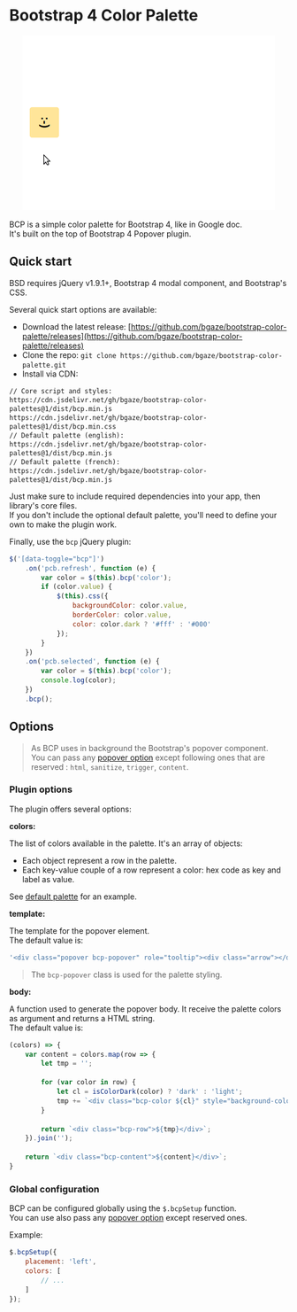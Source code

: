 # Bootstrap 4 Color Palette

<p align="center">
    <img src="bcp.gif">
</p>

BCP is a simple color palette for Bootstrap 4, like in Google doc.  
It's built on the top of Bootstrap 4 Popover plugin.

## Quick start

BSD requires jQuery v1.9.1+, Bootstrap 4 modal component, and Bootstrap's CSS.

Several quick start options are available:

*   Download the latest release: [https://github.com/bgaze/bootstrap-color-palette/releases](https://github.com/bgaze/bootstrap-color-palette/releases)
*   Clone the repo: `git clone https://github.com/bgaze/bootstrap-color-palette.git`
*   Install via CDN: 

```
// Core script and styles:
https://cdn.jsdelivr.net/gh/bgaze/bootstrap-color-palettes@1/dist/bcp.min.js
https://cdn.jsdelivr.net/gh/bgaze/bootstrap-color-palettes@1/dist/bcp.min.css
// Default palette (english):
https://cdn.jsdelivr.net/gh/bgaze/bootstrap-color-palettes@1/dist/bcp.min.js
// Default palette (french):
https://cdn.jsdelivr.net/gh/bgaze/bootstrap-color-palettes@1/dist/bcp.min.js
```

Just make sure to include required dependencies into your app, then library's core files.  
If you don't include the optional default palette, you'll need to define your own to make the plugin work.

Finally, use the `bcp` jQuery plugin:

```javascript
$('[data-toggle="bcp"]')
    .on('pcb.refresh', function (e) {
        var color = $(this).bcp('color');
        if (color.value) {
            $(this).css({
                backgroundColor: color.value,
                borderColor: color.value,
                color: color.dark ? '#fff' : '#000'
            });
        }
    })
    .on('pcb.selected', function (e) {
        var color = $(this).bcp('color');
        console.log(color);
    })
    .bcp();
```

## Options

> As BCP uses in background the Bootstrap's popover component.  
> You can pass any [popover option](https://getbootstrap.com/docs/4.3/components/popovers/#options) except following ones that are reserved : `html`, `sanitize`, `trigger`, `content`.

### Plugin options

The plugin offers several options:

**colors:**

The list of colors available in the palette. It's an array of objects: 

+ Each object represent a row in the palette.
+ Each key-value couple of a row represent a color: hex code as key and label as value.

See [default palette](./src/bcp.en.js) for an example.

**template:**

The template for the popover element.  
The default value is:

```javascript
'<div class="popover bcp-popover" role="tooltip"><div class="arrow"></div><h3 class="popover-header"></h3><div class="popover-body"></div></div>'
```

> The `bcp-popover` class is used for the palette styling.

**body:**

A function used to generate the popover body. It receive the palette colors as argument and returns a HTML string.  
The default value is:

```javascript
(colors) => {
    var content = colors.map(row => {
        let tmp = '';

        for (var color in row) {
            let cl = isColorDark(color) ? 'dark' : 'light';
            tmp += `<div class="bcp-color ${cl}" style="background-color: ${color};" data-color="${color}" title="${row[color]}"></div>`;
        }

        return `<div class="bcp-row">${tmp}</div>`;
    }).join('');

    return `<div class="bcp-content">${content}</div>`;
}
```

### Global configuration

BCP can be configured globally using the `$.bcpSetup` function.  
You can use also pass any [popover option](https://getbootstrap.com/docs/4.3/components/popovers/#options) except reserved ones.

Example:

```javascript
$.bcpSetup({
    placement: 'left',
    colors: [
        // ...
    ]
});
```

